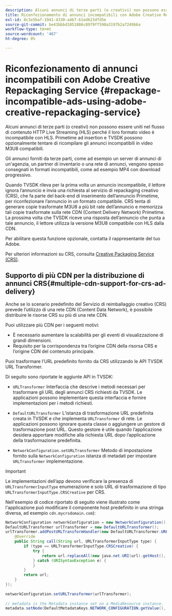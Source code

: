 ```yaml
---
description: Alcuni annunci di terze parti (o creativi) non possono essere uniti nel flusso di contenuto HTTP Live Streaming (HLS) perché il loro formato video è incompatibile con HLS. Primetime ad insertion e TVSDK possono opzionalmente tentare di ricompilare gli annunci incompatibili in video M3U8 compatibili.
title: Riconfezionamento di annunci incompatibili con Adobe Creative Repackaging Service
exl-id: 8c3e5baf-1941-4330-a4b7-61ed623dfd5e
source-git-commit: be43bbbd1051886c8979ff590a3197b2a7249b6a
workflow-type: tm+mt
source-wordcount: '467'
ht-degree: 0%

---
```


# Riconfezionamento di annunci incompatibili con Adobe Creative Repackaging Service {#repackage-incompatible-ads-using-adobe-creative-repackaging-service}

Alcuni annunci di terze parti (o creativi) non possono essere uniti nel flusso di contenuto HTTP Live Streaming (HLS) perché il loro formato video è incompatibile con HLS. Primetime ad insertion e TVSDK possono opzionalmente tentare di ricompilare gli annunci incompatibili in video M3U8 compatibili.

Gli annunci forniti da terze parti, come ad esempio un server di annunci di un&#39;agenzia, un partner di inventario o una rete di annunci, vengono spesso consegnati in formati incompatibili, come ad esempio MP4 con download progressivo.

Quando TVSDK rileva per la prima volta un annuncio incompatibile, il lettore ignora l’annuncio e invia una richiesta al servizio di repackaging creativo (CRS), che fa parte del back-end di inserimento dell’annuncio Primetime, per riconfezionare l’annuncio in un formato compatibile. CRS tenta di generare copie trasformate M3U8 a più bit rate dell’annuncio e memorizza tali copie trasformate sulla rete CDN (Content Delivery Network) Primetime. La prossima volta che TVSDK riceve una risposta dell’annuncio che punta a tale annuncio, il lettore utilizza la versione M3U8 compatibile con HLS dalla CDN.

Per abilitare questa funzione opzionale, contatta il rappresentante del tuo Adobe.

Per ulteriori informazioni su CRS, consulta [Creative Packaging Service (CRS)](https://helpx.adobe.com/content/dam/help/en/primetime/guides/crs.pdf).

## Supporto di più CDN per la distribuzione di annunci CRS{#multiple-cdn-support-for-crs-ad-delivery}

Anche se lo scenario predefinito del Servizio di reimballaggio creativo (CRS) prevede l’utilizzo di una rete CDN (Content Data Network), è possibile distribuire le risorse CRS su più di una rete CDN.

Puoi utilizzare più CDN per i seguenti motivi:

* È necessario aumentare la scalabilità per gli eventi di visualizzazione di grandi dimensioni.
* Requisito per la corrispondenza tra l’origine CDN della risorsa CRS e l’origine CDN del contenuto principale.

Puoi trasformare l’URL predefinito fornito da CRS utilizzando le API TVSDK URL Transformer.

Di seguito sono riportate le aggiunte API in TVSDK:

* `URLTransformer` Interfaccia che descrive i metodi necessari per trasformare gli URL degli annunci CRS richiesti da TVSDK. Le applicazioni possono implementare questa interfaccia e fornire implementazioni per i metodi richiesti.

* `DefaultURLTransformer` L’istanza di trasformazione URL predefinita creata in TVSDK e che implementa `URLTransformer` di rete. Le applicazioni possono ignorare questa classe o aggiungere un gestore di trasformazione post URL. Questo gestore è utile quando l’applicazione desidera apportare modifiche alla richiesta URL dopo l’applicazione della trasformazione predefinita.

* `NetworkConfiguration.setURLTransformer` Metodo di impostazione fornito sulla `NetworkConfiguration` istanza di metadati per impostare `URLTransformer` implementazione.

>[!IMPORTANT]
>
>Le implementazioni dell’app devono verificare la presenza di `URLTransformerInputType` enumerazione e solo URL di trasformazione di tipo `URLTransformerInputType.CRSCreative` per CRS.

Nell&#39;esempio di codice riportato di seguito viene illustrato come l&#39;applicazione può modificare il componente host predefinito in una stringa diversa, ad esempio `cdn.mycrsdomain.com`):

```java
NetworkConfiguration networkConfiguration = new NetworkConfiguration(); 
DefaultURLTransformer urlTransformer = new DefaultURLTransformer(); 
urlTransformer.addPostURLTransformHandler(new DefaultURLTransformer.URLTransformHandler() { 
    @Override 
    public String call(String url, URLTransformerInputType type) { 
        if (type == URLTransformerInputType.CRSCreative) { 
            try { 
                return url.replaceAll(new java.net.URI(url).getHost(), "cdn.mycrsdomain.com"); 
            } catch (URISyntaxException e) { 
            } 
        } 
        return url; 
    } 
}); 
   
networkConfiguration.setURLTransformer(urlTransformer); 
   
// metadata is the Metadata instance set on a MediaResource instance. 
metadata.setNode(DefaultMetadataKeys.NETWORK_CONFIGURATION.getValue(), networkConfiguration);
```

